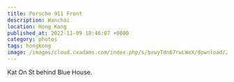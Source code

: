 ```yaml
---
title: Porsche 911 Front
description: Wanchai
location: Hong Kong
published_at: 2022-11-09 18:46:07 +0800
category: photos
tags: hongkong
image: /images/cloud.cxadams.com/index.php/s/bxwyTdn67rwLWeX/download/20191214-2054_HongKong_L1009782-0.jpg
---
```


Kat On St behind Blue House.
